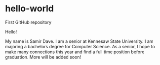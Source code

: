 # hello-world
First GitHub repository

Hello!

My name is Samir Dave. I am a senior at Kennesaw State University. I am majoring a bachelors degree for Computer Science. As a senior, I hope to make many connections this year and find a full time position before graduation. More will be added soon!
